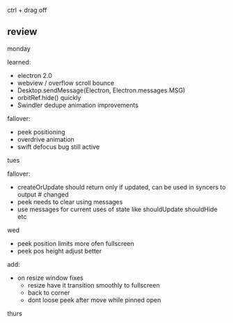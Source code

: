 ctrl + drag off

## review

monday

learned:

* electron 2.0
* webview / overflow scroll bounce
* Desktop.sendMessage(Electron, Electron.messages.MSG)
* orbitRef.hide() quickly
* Swindler dedupe animation improvements

fallover:

* peek positioning
* overdrive animation
* swift defocus bug still active

tues

fallover:

* createOrUpdate should return only if updated, can be used in syncers to output # changed
* peek needs to clear using messages
* use messages for current uses of state like shouldUpdate shouldHide etc

wed

* peek position limits more ofen fullscreen
* peek pos height adjust better

add:

* on resize window fixes
  * resize have it transition smoothly to fullscreen
  * back to corner
  * dont loose peek after move while pinned open

thurs

